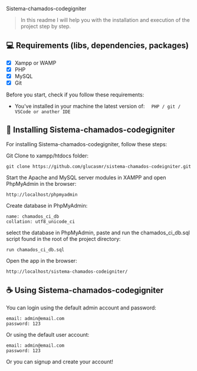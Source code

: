 
Sistema-chamados-codegigniter

> In this readme I will help you with the installation and execution of the project step by step.

## 💻 Requirements (libs, dependencies, packages)

- [x] Xampp or WAMP
- [x] PHP
- [x] MySQL
- [x] Git

Before you start, check if you follow these requirements:

* You've installed in your machine the latest version of:  `  PHP / git / VSCode or another IDE`

## 🚀 Installing Sistema-chamados-codegigniter

For installing Sistema-chamados-codegigniter, follow these steps:

Git Clone to xampp/htdocs folder:
```
git clone https://github.com/glucasmr/sistema-chamados-codeigniter.git
```
Start the Apache and MySQL server modules in XAMPP and open PhpMyAdmin in the browser:
```
http://localhost/phpmyadmin
```
Create database in PhpMyAdmin:
```
name: chamados_ci_db
collation: utf8_unicode_ci
```
select the database in PhpMyAdmin, paste and run the chamados_ci_db.sql script found in the root of the project directory:
```
run chamados_ci_db.sql 
```
Open the app in the browser:
```
http://localhost/sistema-chamados-codeigniter/
```

## ☕ Using Sistema-chamados-codegigniter

You can login using the default admin account and password:

```
email: admin@email.com
password: 123
```
Or using the default user account:
```
email: admin@email.com
password: 123
```
Or you can signup and create your account!
